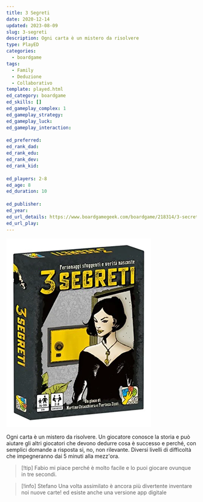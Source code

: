 ```yaml
---
title: 3 Segreti
date: 2020-12-14
updated: 2023-08-09
slug: 3-segreti
description: Ogni carta è un mistero da risolvere
type: PlayED
categories:
  - boardgame
tags:
  - Family
  - Deduzione
  - Collaborativo
template: played.html
ed_category: boardgame
ed_skills: []
ed_gameplay_complex: 1
ed_gameplay_strategy: 
ed_gameplay_luck: 
ed_gameplay_interaction: 

ed_preferred: 
ed_rank_dad: 
ed_rank_edu: 
ed_rank_dev: 
ed_rank_kid: 

ed_players: 2-8
ed_age: 8
ed_duration: 10

ed_publisher: 
ed_year: 
ed_url_details: https://www.boardgamegeek.com/boardgame/218314/3-secrets
ed_url_play: 
---
```


![](../../assets/img/played/boardgame/3segreti.webp)

Ogni carta è un mistero da risolvere.
Un giocatore conosce la storia e può aiutare gli altri giocatori che devono dedurre cosa è successo e perché, con semplici domande a risposta si, no, non rilevante.
Diversi livelli di difficoltà che impegneranno dai 5 minuti alla mezz'ora.

> [!tip] Fabio
> mi piace perché è molto facile e lo puoi giocare ovunque in tre secondi. 

> [!info] Stefano
> Una volta assimilato è ancora più divertente inventare noi nuove carte! ed esiste anche una versione app digitale
